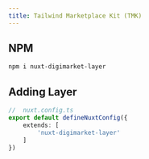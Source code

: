 ```yaml
---
title: Tailwind Marketplace Kit (TMK)
---
```


## NPM

```sh
npm i nuxt-digimarket-layer
```

## Adding Layer

```ts
//  nuxt.config.ts
export default defineNuxtConfig({
    extends: [
        'nuxt-digimarket-layer'
    ]
})
```


